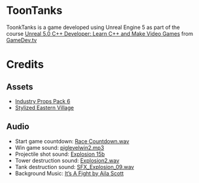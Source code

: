 # ToonTanks

ToonkTanks is a game developed using Unreal Engine 5 as part of the course [Unreal 5.0 C++ Developer: Learn C++ and Make Video Games](https://www.gamedev.tv/p/unreal-5-0-c-developer-learn-c-and-make-video-games/?coupon_code=DEVSTART) from [GameDev.tv](https://www.gamedev.tv)

# Credits

## Assets
- [Industry Props Pack 6](https://www.unrealengine.com/marketplace/en-US/product/3e2a3cb997cf47b1ab782a67957bfed0)
- [Stylized Eastern Village](https://www.unrealengine.com/marketplace/en-US/product/stylized-eastern-village)

## Audio
- Start game countdown: [Race Countdown.wav](https://freesound.org/people/aditwayer/sounds/434795/)
- Win game sound: [piglevelwin2.mp3](https://freesound.org/people/Tuudurt/sounds/275104/)
- Projectile shot sound: [Explosion 15b](https://freesound.org/people/LiamG_SFX/sounds/322512/)
- Tower destruction sound: [Explosion2.wav](https://freesound.org/people/steveygos93/sounds/80401/)
- Tank destruction sound: [SFX_Explosion_09.wav](https://freesound.org/people/jalastram/sounds/317756/)
- Background Music: [It’s A Fight by Aila Scott](https://ailascott.com)
